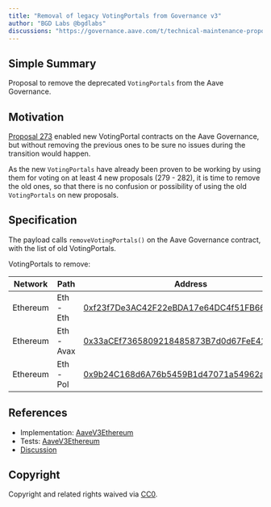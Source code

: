 ```yaml
---
title: "Removal of legacy VotingPortals from Governance v3"
author: "BGD Labs @bgdlabs"
discussions: "https://governance.aave.com/t/technical-maintenance-proposals/15274/77"
---
```


## Simple Summary

Proposal to remove the deprecated `VotingPortals` from the Aave Governance.

## Motivation

[Proposal 273](https://vote.onaave.com/proposal/?proposalId=273) enabled new VotingPortal contracts on the Aave Governance, but without removing the previous ones to be sure no issues during the transition would happen.

As the new `VotingPortals` have already been proven to be working by using them for voting on at least 4 new proposals (279 - 282), it is time to remove the old ones, so that there is no confusion or possibility of using the old `VotingPortals` on new proposals.

## Specification

The payload calls `removeVotingPortals()` on the Aave Governance contract, with the list of old VotingPortals.

VotingPortals to remove:

| Network  | Path       | Address                                                                                                               |
| -------- | ---------- | --------------------------------------------------------------------------------------------------------------------- |
| Ethereum | Eth - Eth  | [0xf23f7De3AC42F22eBDA17e64DC4f51FB66b8E21f](https://etherscan.io/address/0xf23f7De3AC42F22eBDA17e64DC4f51FB66b8E21f) |
| Ethereum | Eth - Avax | [0x33aCEf7365809218485873B7d0d67FeE411B5D79](https://etherscan.io/address/0x33aCEf7365809218485873B7d0d67FeE411B5D79) |
| Ethereum | Eth - Pol  | [0x9b24C168d6A76b5459B1d47071a54962a4df36c3](https://etherscan.io/address/0x9b24C168d6A76b5459B1d47071a54962a4df36c3) |

## References

- Implementation: [AaveV3Ethereum](https://github.com/bgd-labs/aave-proposals-v3/blob/main/src/20250405_AaveV3Ethereum_RemoveOldVotingPortalsFromAaveGovernance/AaveV3Ethereum_RemoveOldVotingPortalsFromAaveGovernance_20250405.sol)
- Tests: [AaveV3Ethereum](https://github.com/bgd-labs/aave-proposals-v3/blob/main/src/20250405_AaveV3Ethereum_RemoveOldVotingPortalsFromAaveGovernance/AaveV3Ethereum_RemoveOldVotingPortalsFromAaveGovernance_20250405.t.sol)
- [Discussion](https://governance.aave.com/t/technical-maintenance-proposals/15274/77)

## Copyright

Copyright and related rights waived via [CC0](https://creativecommons.org/publicdomain/zero/1.0/).
